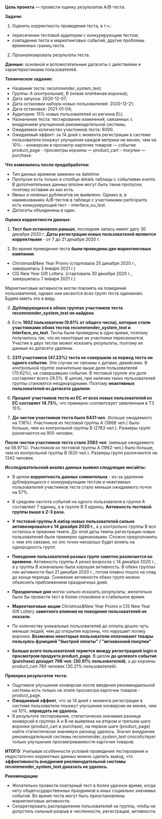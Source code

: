 **Цель проекта** — провести оценку результатов A/B-теста.

**Задачи:**
1) Оценить корректность проведения теста, в т.ч.:
- пересечение тестовой аудитории с конкурирующим тестом;
- совпадение теста и маркетинговых событий, другие проблемы временных границ теста.

2) Проанализировать результаты теста.

**Данные:** основной и вспомогательные датасеты с действиями и характеристиками пользователей.

**Техническое задание:**

- Название теста: recommender_system_test;
- Группы: А (контрольная), B (новая платёжная воронка);
- Дата запуска: 2020-12-07;
- Дата остановки набора новых пользователей: 2020-12-21;
- Дата остановки: 2021-01-04;
- Аудитория: 15% новых пользователей из региона EU;
- Назначение теста: тестирование изменений, связанных с внедрением улучшенной рекомендательной системы;
- Ожидаемое количество участников теста: 6000.
- Ожидаемый эффект: за 14 дней с момента регистрации в системе пользователи покажут улучшение каждой метрики не менее, чем на 10%: 
        - конверсии в просмотр карточек товаров — событие product_page
        - просмотры корзины — product_cart
        - покупки — purchase.

**Что изменилось после предобработки:**
- Тип данных времени заменен на datetime
- Пропуски есть только в столбце details таблицы с событиями events. В дополнительных данных вполне могут быть такие пропуски, поэтому оставим их как есть.
- Явных и неявных дубликатов не выявлено. Однако в, в наименованиях A/B-тестов в таблице с участниками participants есть конкурирующий тест - interface_eu_test.
- Датасеты объединены в один.

**Оценка корректности данных:**
1) **Тест был остановлен раньше**, последняя запись имеет дату 30 декабря 2020 г. **Даты регистрации новых пользователей являются корректными** - от 7 до 21 декабря 2020 г.

2) Во время проведения теста **были проведены две маркетинговые кампании**:

- Christmas&New Year Promo (стартовала 25 декабря 2020 г., завершилась 3 января 2021 г.)
- CIS New Year Gift Lottery. (стартовала 30 декабря 2020 г., завершилась 7 января 2021 г.)

Маркетинговые активности могли повлиять на поведение пользователей, однако они касаются всех групп теста одинаково. Будем иметь это в виду.

3) **Дублирующихся в обоих группах участников теста recommender_system_test не найдено**.

4) Есть **1602 пользователя (9.61% от общего числа), которые стали участниками обоих тестов recommender_system_test и interface_eu_test**. Тесты были проведены в одно время, поэтому получилось так, что их некоторые их участники пересекаются. Участие в двух тестах может исказить результаты, поэтому их данные из датасета удалены.

5) **2311 участников (47.23%) теста не совершили за период теста ни одного события**. Эти случаи не связаны с датами, девайсами. В контрольной группе значительно выше доля пользователей (70.62%), не совершавших события. В тестовой группе эта доля составляет всего 29.5%. В целом, при наличии таких пользователей группы становятся неоднородными. Поэтому **неактивных пользователей из датасета удалили**. 

6) **Процент участников теста из ЕС от всех новых пользователей из ЕС составяет 14.73%**, что примерно соответсвует заявленным в ТЗ 15%.

7) **До чистки участников теста было 6431 чел**. (больше ожидаемого на 7.18%). Участников из тестовой группы A (3668 чел.) было больше, чем из контрольной группы B (2763 чел.). Размеры групп различаются на 905 человек.

**После чистки участников теста стало 2582 чел**. (меньше ожидаемого на 56.97%). Участников из тестовой группы A (1962 чел.) было больше, чем из контрольной группы B (620 чел.). Размеры групп различаются на 1342 человек.

**Исследовательский анализ данных выявил следующие инсайты:**

- В целом **корректность данных сомнительна** - из-за удаления дублирующихся с конкурирующим тестом и неактивных пользователей участников теста стало меньше ожидаемого почти на 57%.
- В среднем частота событий на одного пользователя в группе A составляет 7 единиц, а в группе B 5 единиц. **Активность тестовой группы выше в 2-3 раза.**

- **У тестовой группы A набор новых пользователей сильно активизировался с 14 декабря 2020 г.**, а у контрольно группы B все осталось в прежнем темпе. До этой даты темпы регистрации новых пользователей были примерно одинаковыми. Сложно предположить с чем это связано, но это точно нехорошо будет влиять на однородность групп.

- **Поведение пользователей разных групп заметно различается во времени.** Активность группы A резко возросла с 14 декабря 2020 г., а у группы B изначально была хорошая активность. В обеих группах пик активности был 21 декабря 2020 г., потом плавно пошло на спад до конца периода. Снижение активности обеих групп  можно объяснить приближением праздничных дней. 

- **Праздничные дни** могли сильно исказить результаты, желательно было бы провести тест в более спокойное и стабильное время.

- **Маркетинговые акции** Christmas&New Year Promo и CIS New Year Gift Lottery **заметного влияния не поведение пользователей не оказали**. 

- По количеству уникальных пользователей до оплаты дошло чуть меньше людей, чем до открытия корзины, что нарушает логику воронки. **Возможно некоторые пользователи оплачивают товары пользуясь функцией "быстрой оплаты" / "мгновенной покупки"**

- **Больше всего пользователей теряется между регистрацией login и просмотром продукта product_page**. В целом **до целевого события (purchase) доходит 798 чел. (30.91% пользователей)**, а до корзины product_cart 780 человек (30.21% пользователей). 

**Проверка результатов теста:**

- Ощутимое улучшение конверсии после введения рекомендаельной системы есть только на этапе просмотра карточке товаров - product_page.
- **Ожидаемый эффект**, что за 14 дней с момента регистрации в системе пользователи покажут улучшение конверсии не менее, чем на 10%, **оправдать не удалось**. 
- В результате тестирования, статистически значимая разница конверсий в группах А и В не выявлена на втором и третьем шаге воронки (product_cart и purchase), на первом шаге (product_page) найти статистически значимую разницу удалось. Значит внедрение рекомендательной системы recommender_system_test способствует только улучшению просматриваемости карточек товаров. 

**ИТОГО:** Учитывая особенности условий проведения тестирования и недостаточно корректных данных можно сделать вывод, что **эффективность внедрения реклмендательной системы recommender_system_test доказать не удалось**.

**Рекомендации:**
- Желательно провести повторный тест в более удачное время, когда нету общегосударственных праздников и иных социально значимых событий. Во время теста могут быть приостановлены маркетинговые активности. 
- Скорретировать распределение пользователей на группы, чтобы не допустить сильный разрыв в численности, регистрации, активности.
